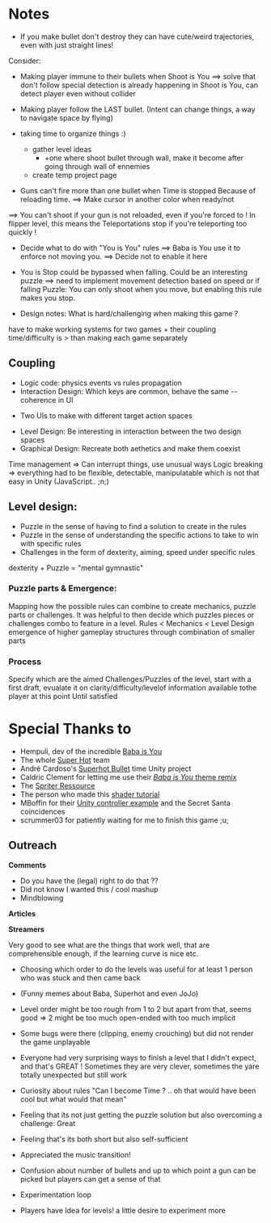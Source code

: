 # Notes


- If you make bullet don't destroy they can have cute/weird trajectories, even with just
  straight lines!

Consider:
- Making player immune to their bullets when Shoot is You ==> solve that don't follow
  special detection is already happening in Shoot is You, can detect player even without collider
- Making player follow the LAST bullet. (Intent can change things, a way to navigate space by flying)
- taking time to organize things :)
  - gather level ideas
    - +one where shoot bullet through wall, make it become after going through wall of ennemies
  - create temp project page

- Guns can't fire more than one bullet when Time is stopped
Because of reloading time. ==> Make cursor in another color when ready/not

==> You can't shoot if your gun is not reloaded, even if you're forced to !
In flipper level, this means the Teleportations stop if you're teleporting too quickly !


- Decide what to do with "You is You" rules
==> Baba is You use it to enforce not moving you.
==> Decide not to enable it here


 - You is Stop could be bypassed when falling. Could be an interesting puzzle
  ==> need to implement movement detection based on speed or if falling
Puzzle: You can only shoot when you move, but enabling this rule makes you stop.

- Design notes: What is hard/challenging when making this game ?

have to make working systems for two games + their coupling
time/difficulty is > than making each game separately

## Coupling
* Logic code: physics events vs rules propagation
* Interaction Design: Which keys are common, behave the same -- coherence in UI
+ Two UIs to make with different target action spaces
* Level Design: Be interesting in interaction between the two design spaces
* Graphical Design: Recreate both aethetics and make them coexist

Time management => Can interrupt things, use unusual ways
Logic breaking => everything had to be flexible, detectable, manipulatable which is not that easy in Unity (JavaScript.. ;n;)

## Level design:
- Puzzle in the sense of having to find a solution to create in the rules
- Puzzle in the sense of understanding the specific actions to take to win with specific rules
- Challenges in the form of dexterity, aiming, speed
  under specific rules

dexterity + Puzzle = "mental gymnastic"

### Puzzle parts & Emergence:
Mapping how the possible rules can combine to create mechanics, puzzle parts or challenges.
It was helpful to then decide which puzzles pieces or challenges combo to feature in a level.
Rules < Mechanics < Level Design
emergence of higher gameplay structures through combination of smaller parts

### Process

Specify which are the aimed Challenges/Puzzles of the level,
start with a first draft, evualate it on clarity/difficulty/levelof information available tothe player at this point
Until satisfied

# Special Thanks to
- Hempuli, dev of the incredible [Baba is You](https://www.hempuli.com/)
- The whole [Super Hot](https://superhotgame.com/superhot-prototype/) team
- André Cardoso's [Superhot Bullet](https://github.com/mixandjam/Superhot-BulletTime) time Unity project
- Caldric Clement for letting me use their [*Baba is You* theme remix](https://www.youtube.com/watch?v=KJd5A739W5E)
- The [Spriter Ressource](https://www.spriters-resource.com/pc_computer/babaisyou/sheet/115231/)
- The person who made this [shader tutorial](https://www.youtube.com/watch?v=GXE0VqH08sc)
- MBoffin for their [Unity controller example](https://github.com/MBoffin/SimpleFPSController) and the Secret Santa coincidences
- scrummer03 for patiently waiting for me to finish this game ;u;


## Outreach

**Comments**

- Do you have the (legal) right to do that ??
- Did not know I wanted this / cool mashup
- Mindblowing



**Articles**

**Streamers**

Very good to see what are the things that work well, that are comprehensible enough, if the learning curve is nice etc.

* Choosing which order to do the levels was useful for at least 1 person who was stuck and then came back

* (Funny memes about Baba, Superhot and even JoJo)

* Level order might be too rough from 1 to 2 but apart from that, seems good => 2 might be too much open-ended with too much implicit

* Some bugs were there (clipping, enemy crouching) but did not render the game unplayable

* Everyone had very surprising ways to finish a level that I didn't expect, and that's GREAT ! Sometimes they are very clever, sometimes the yare totally unexpected but still work

* Curiosity about rules "Can I become Time ? .. oh that would have been cool but what would that mean"

* Feeling that its not just getting the puzzle solution but also overcoming a challenge: Great

* Feeling that's its both short but also self-sufficient

* Appreciated the music transition!

* Confusion about number of bullets and up to which point a gun can be picked but players can get a sense of that

* Experimentation loop

* Players have Idea for levels! a little desire to experiment more
